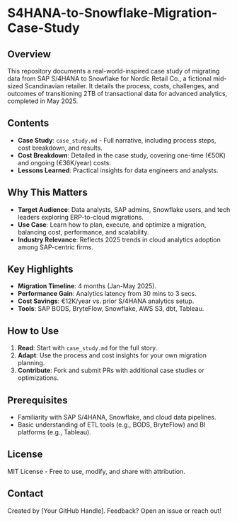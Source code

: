 # S4HANA-to-Snowflake-Migration-Case-Study

## Overview
This repository documents a real-world-inspired case study of migrating data from SAP S/4HANA to Snowflake for Nordic Retail Co., a fictional mid-sized Scandinavian retailer. It details the process, costs, challenges, and outcomes of transitioning 2TB of transactional data for advanced analytics, completed in May 2025.

## Contents
- **Case Study**: `case_study.md` - Full narrative, including process steps, cost breakdown, and results.
- **Cost Breakdown**: Detailed in the case study, covering one-time (€50K) and ongoing (€36K/year) costs.
- **Lessons Learned**: Practical insights for data engineers and analysts.

## Why This Matters
- **Target Audience**: Data analysts, SAP admins, Snowflake users, and tech leaders exploring ERP-to-cloud migrations.
- **Use Case**: Learn how to plan, execute, and optimize a migration, balancing cost, performance, and scalability.
- **Industry Relevance**: Reflects 2025 trends in cloud analytics adoption among SAP-centric firms.

## Key Highlights
- **Migration Timeline**: 4 months (Jan-May 2025).
- **Performance Gain**: Analytics latency from 30 mins to 3 secs.
- **Cost Savings**: €12K/year vs. prior S/4HANA analytics setup.
- **Tools**: SAP BODS, BryteFlow, Snowflake, AWS S3, dbt, Tableau.

## How to Use
1. **Read**: Start with `case_study.md` for the full story.
2. **Adapt**: Use the process and cost insights for your own migration planning.
3. **Contribute**: Fork and submit PRs with additional case studies or optimizations.

## Prerequisites
- Familiarity with SAP S/4HANA, Snowflake, and cloud data pipelines.
- Basic understanding of ETL tools (e.g., BODS, BryteFlow) and BI platforms (e.g., Tableau).

## License
MIT License - Free to use, modify, and share with attribution.

## Contact
Created by [Your GitHub Handle]. Feedback? Open an issue or reach out!
